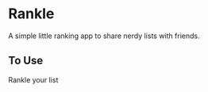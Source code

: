 # Rankle

A simple little ranking app to share nerdy lists with friends.

## To Use

Rankle your list

<!-- ## Images

![Example image 1](thumb.png) -->

